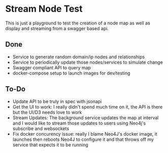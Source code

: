 # Stream Node Test

This is just a playground to test the creation of a node map as well as display and streaming from a swagger based api.

## Done
- Service to generate random domain/ip nodes and relationships
- Service to periodically update those nodes/services to simulate change
- Swagger compliant API to query map
- docker-compose setup to launch images for dev/testing

## To-Do
- Update API to be truly in spec with jsonapi
- Get the UI to work: I really didn't spend much time on it, the API is there but the UI/D3 needs love to work
- Stream Updates: The background service updates the map at interval and I would like to stream those updates to users using Neo4j's subscribe and websockets
- Fix docker concurency issue: really I blame Neo4J's docker image, it launches then reboots Neo4J to configure it and that throws off my service that expects it to be running

